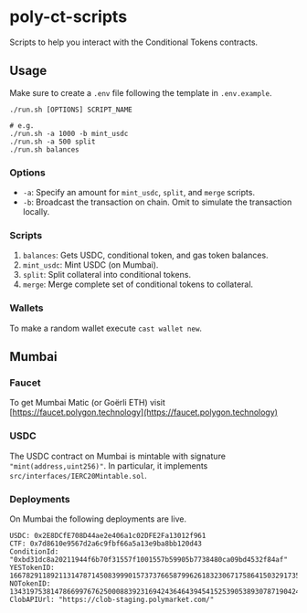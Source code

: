 # poly-ct-scripts

Scripts to help you interact with the Conditional Tokens contracts.

## Usage

Make sure to create a `.env` file following the template in `.env.example`.

```[bash]
./run.sh [OPTIONS] SCRIPT_NAME

# e.g.
./run.sh -a 1000 -b mint_usdc
./run.sh -a 500 split
./run.sh balances
```

### Options

- `-a`: Specify an amount for `mint_usdc`, `split`, and `merge` scripts.
- `-b`: Broadcast the transaction on chain. Omit to simulate the transaction locally.

### Scripts

1. `balances`: Gets USDC, conditional token, and gas token balances.
2. `mint_usdc`: Mint USDC (on Mumbai).
3. `split`: Split collateral into conditional tokens.
4. `merge`: Merge complete set of conditional tokens to collateral.

### Wallets

To make a random wallet execute `cast wallet new`.

## Mumbai

### Faucet

To get Mumbai Matic (or Goërli ETH)
visit [https://faucet.polygon.technology](https://faucet.polygon.technology)

### USDC

The USDC contract on Mumbai is mintable with signature `"mint(address,uint256)"`. In particular, it implements `src/interfaces/IERC20Mintable.sol`.

### Deployments

On Mumbai the following deployments are live.

```[yaml]
USDC: 0x2E8DCfE708D44ae2e406a1c02DFE2Fa13012f961
CTF: 0x7d8610e9567d2a6c9fbf66a5a13e9ba8bb120d43
ConditionId: "0xbd31dc8a20211944f6b70f31557f1001557b59905b7738480ca09bd4532f84af"
YESTokenID: 16678291189211314787145083999015737376658799626183230671758641503291735614088
NOTokenID: 1343197538147866997676250008839231694243646439454152539053893078719042421992
ClobAPIUrl: "https://clob-staging.polymarket.com/"
```
